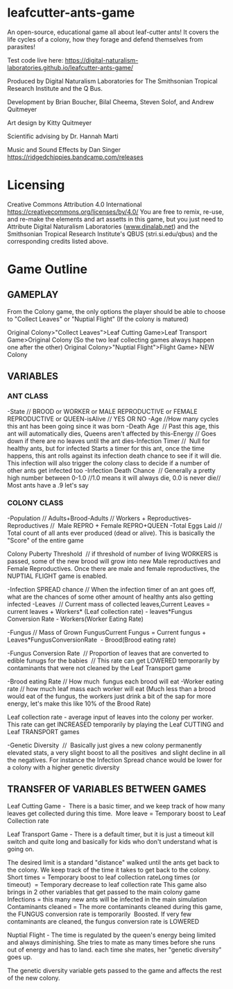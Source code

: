 # leafcutter-ants-game
An open-source, educational game all about leaf-cutter ants! It covers the life cycles of a colony, how they forage and defend themselves from parasites!

Test code live here: https://digital-naturalism-laboratories.github.io/leafcutter-ants-game/

Produced by Digital Naturalism Laboratories for The Smithsonian Tropical Research Institute and the Q Bus.

Development by Brian Boucher, Bilal Cheema, Steven Solof, and Andrew Quitmeyer

Art design by Kitty Quitmeyer

Scientific advising by Dr. Hannah Marti

Music and Sound Effects by Dan Singer https://ridgedchippies.bandcamp.com/releases

# Licensing 
Creative Commons Attribution 4.0 International https://creativecommons.org/licenses/by/4.0/
You are free to remix, re-use, and re-make the elements and art assetts in this game, but you just need to Attribute Digital Naturalism Laboratories (www.dinalab.net) and the Smithsonian Tropical Research Institute's QBUS (stri.si.edu/qbus) and the corresponding credits listed above.

# Game Outline

## GAMEPLAY
From the Colony game, the only options the player should be able to choose to "Collect Leaves" or "Nuptial Flight" (If the colony is matured)

Original Colony>"Collect Leaves">Leaf Cutting Game>Leaf Transport Game>Original Colony
(So the two leaf collecting games always happen one after the other)
Original Colony>"Nuptial Flight">Flight Game> NEW Colony

## VARIABLES
### ANT CLASS
-State // BROOD or WORKER or MALE REPRODUCTIVE or FEMALE REPRODUCTIVE or QUEEN-isAlive // YES OR NO
-Age //How many cycles this ant has been going since it was born
-Death Age  // Past this age, this ant will automatically dies, Queens aren't affected by this-Energy // Goes down if there are no leaves until the ant dies-Infection Timer //  Null for healthy ants, but for infected Starts a timer for this ant, once the time happens, this ant rolls against its infection death chance to see if it will die. This infection will also trigger the colony class to decide if a number of other ants get infected too
-Infection Death Chance  // Generally a pretty high number between 0-1.0 //1.0 means it will always die, 0.0 is never die// Most ants have a .9 let's say


### COLONY CLASS
-Population // Adults+Brood-Adults // Workers + Reproductives-Reproductives //  Male REPRO + Female REPRO+QUEEN 
-Total Eggs Laid // Total count of all ants ever produced (dead or alive). This is basically the "Score" of the entire game

Colony Puberty Threshold  // if threshold of number of living WORKERS is passed, some of the new brood will grow into new Male reproductives and Female Reproductives. Once there are male and female reproductives, the NUPTIAL FLIGHT game is enabled.

-Infection SPREAD chance // When the infection timer of an ant goes off, what are the chances of some other amount of healthy ants also getting infected
-Leaves  // Current mass of collected leaves,Current Leaves = current leaves + Workers* (Leaf collection rate) - leaves*Fungus Conversion Rate - Workers(Worker Eating Rate)

-Fungus // Mass of Grown FungusCurrent Fungus = Current fungus + Leaves*FungusConversionRate  - Brood(Brood eating rate)

-Fungus Conversion Rate  // Proportion of leaves that are converted to edible funugs for the babies  // This rate can get LOWERED temporarily by contaminants that were not cleaned by the Leaf Transport game

-Brood eating Rate // How much  fungus each brood will eat
-Worker eating rate // how much leaf mass each worker will eat (Much less than a brood would eat of the fungus, the workers just drink a bit of the sap for more energy, let's make this like 10% of the Brood Rate)

Leaf collection rate - average input of leaves into the colony per worker. This rate can get INCREASED temporarily by playing the Leaf CUTTING and Leaf TRANSPORT games



-Genetic Diversity  //  Basically just gives a new colony permanently elevated stats, a very slight boost to all the positives  and slight decline in all the negatives. For instance the Infection Spread chance would be lower for a colony with a higher genetic diversity


## TRANSFER OF VARIABLES BETWEEN GAMES
Leaf Cutting Game -  There is a basic timer, and we keep track of how many leaves get collected during this time.  More leave = Temporary boost to Leaf Collection rate

Leaf Transport Game - There is a default timer, but it is just a timeout kill switch and quite long and basically for kids who don't understand what is going on. 

The desired limit is a standard "distance" walked until the ants get back to the colony. We keep track of the time it takes to get back to the colony.
Short times = Temporary boost to leaf collection rateLong times (or timeout)  = Temporary decrease to leaf collection rate
This game also brings in 2 other variables that get passed to the main colony game
Infections = this many new ants will be infected in the main simulation
Contaminants cleaned = The more contaminants cleaned during this game, the FUNGUS conversion rate is temporarily  Boosted. If very few contaminants are cleaned, the fungus conversion rate is LOWERED

Nuptial Flight - The time is regulated by the queen's energy being limited and always diminishing. She tries to mate as many times before she runs out of energy and has to land. each time she mates, her "genetic diversity" goes up. 

The genetic diversity variable gets passed to the game and affects the rest of the new colony.











